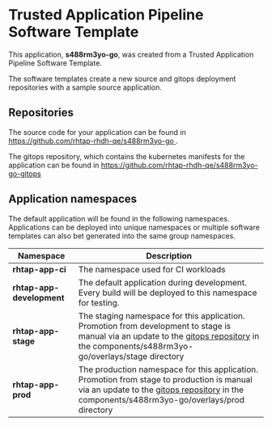 # Trusted Application Pipeline Software Template

This application, **s488rm3yo-go**, was created from a Trusted Application Pipeline Software Template.

The software templates create a new source and gitops deployment repositories with a sample source application. 

## Repositories

The source code for your application can be found in [https://github.com/rhtap-rhdh-qe/s488rm3yo-go ](https://github.com/rhtap-rhdh-qe/s488rm3yo-go ).
 
The gitops repository, which contains the kubernetes manifests for the application can be found in 
[https://github.com/rhtap-rhdh-qe/s488rm3yo-go-gitops ](https://github.com/rhtap-rhdh-qe/s488rm3yo-go-gitops ) 

## Application namespaces 

The default application will be found in the following namespaces. Applications can be deployed into unique namespaces or multiple software templates can also bet generated into the same group namespaces.  

|  Namespace   |  Description   |  
| -------- | -------- |
| **rhtap-app-ci** | The namespace used for CI workloads |
| **rhtap-app-development** | The default application during development. Every build will be deployed to this namespace for testing. |
| **rhtap-app-stage** | The staging namespace for this application. Promotion from development to stage is manual via an update to the [gitops repository](https://github.com/rhtap-rhdh-qe/s488rm3yo-go-gitops ) in the components/s488rm3yo-go/overlays/stage directory |
| **rhtap-app-prod** | The production namespace for this application. Promotion from stage to production is manual via an update to the [gitops repository](https://github.com/rhtap-rhdh-qe/s488rm3yo-go-gitops ) in the components/s488rm3yo-go/overlays/prod directory |